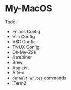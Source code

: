 # My-MacOS

Todo:
* Emacs Config
* Vim Config
* VSC Config
* TMUX Config
* Oh-My-ZSH
* Karabiner
* Brew
* App List
* Alfred
* `default writes` commands
* iTerm2
